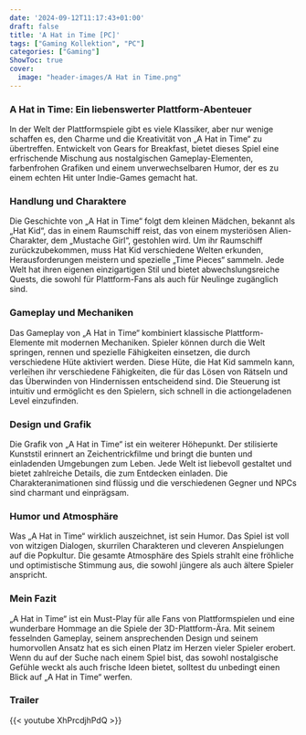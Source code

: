 ```yaml
---
date: '2024-09-12T11:17:43+01:00'
draft: false
title: 'A Hat in Time [PC]'
tags: ["Gaming Kollektion", "PC"]
categories: ["Gaming"]
ShowToc: true
cover:
  image: "header-images/A Hat in Time.png"
---
```


### A Hat in Time: Ein liebenswerter Plattform-Abenteuer
In der Welt der Plattformspiele gibt es viele Klassiker, aber nur wenige schaffen es, den Charme und die Kreativität von „A Hat in Time“ zu übertreffen. Entwickelt von Gears for Breakfast, bietet dieses Spiel eine erfrischende Mischung aus nostalgischen Gameplay-Elementen, farbenfrohen Grafiken und einem unverwechselbaren Humor, der es zu einem echten Hit unter Indie-Games gemacht hat.

### Handlung und Charaktere
Die Geschichte von „A Hat in Time“ folgt dem kleinen Mädchen, bekannt als „Hat Kid“, das in einem Raumschiff reist, das von einem mysteriösen Alien-Charakter, dem „Mustache Girl“, gestohlen wird. Um ihr Raumschiff zurückzubekommen, muss Hat Kid verschiedene Welten erkunden, Herausforderungen meistern und spezielle „Time Pieces“ sammeln. Jede Welt hat ihren eigenen einzigartigen Stil und bietet abwechslungsreiche Quests, die sowohl für Plattform-Fans als auch für Neulinge zugänglich sind.

### Gameplay und Mechaniken
Das Gameplay von „A Hat in Time“ kombiniert klassische Plattform-Elemente mit modernen Mechaniken. Spieler können durch die Welt springen, rennen und spezielle Fähigkeiten einsetzen, die durch verschiedene Hüte aktiviert werden. Diese Hüte, die Hat Kid sammeln kann, verleihen ihr verschiedene Fähigkeiten, die für das Lösen von Rätseln und das Überwinden von Hindernissen entscheidend sind. Die Steuerung ist intuitiv und ermöglicht es den Spielern, sich schnell in die actiongeladenen Level einzufinden.

### Design und Grafik
Die Grafik von „A Hat in Time“ ist ein weiterer Höhepunkt. Der stilisierte Kunststil erinnert an Zeichentrickfilme und bringt die bunten und einladenden Umgebungen zum Leben. Jede Welt ist liebevoll gestaltet und bietet zahlreiche Details, die zum Entdecken einladen. Die Charakteranimationen sind flüssig und die verschiedenen Gegner und NPCs sind charmant und einprägsam.

### Humor und Atmosphäre
Was „A Hat in Time“ wirklich auszeichnet, ist sein Humor. Das Spiel ist voll von witzigen Dialogen, skurrilen Charakteren und cleveren Anspielungen auf die Popkultur. Die gesamte Atmosphäre des Spiels strahlt eine fröhliche und optimistische Stimmung aus, die sowohl jüngere als auch ältere Spieler anspricht.

### Mein Fazit
„A Hat in Time“ ist ein Must-Play für alle Fans von Plattformspielen und eine wunderbare Hommage an die Spiele der 3D-Plattform-Ära. Mit seinem fesselnden Gameplay, seinem ansprechenden Design und seinem humorvollen Ansatz hat es sich einen Platz im Herzen vieler Spieler erobert. Wenn du auf der Suche nach einem Spiel bist, das sowohl nostalgische Gefühle weckt als auch frische Ideen bietet, solltest du unbedingt einen Blick auf „A Hat in Time“ werfen.

### Trailer
{{< youtube XhPrcdjhPdQ >}}
